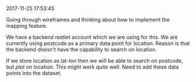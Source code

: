 2017-11-25 17:53:45 

Going through wireframes and thinking about how to implement the mapping feature.

We have a backend restlet account which we are using for this. 
We are currently using postcode as a primary data point for location.
Reason is that the backend doesn't have the capability to search on location. 

If we store location as lat-lon then we will be able to search on postcode, but _plot_ on location. This might work quite well. Need to add these data points into the dataset.
